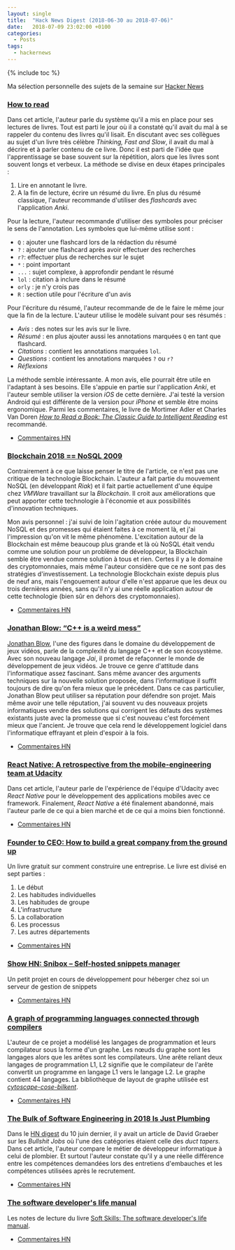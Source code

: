 ```yaml
---
layout: single
title:  "Hack News Digest (2018-06-30 au 2018-07-06)"
date:   2018-07-09 23:02:00 +0100
categories:
  - Posts
tags:
  - hackernews
---
```


{% include toc %}

Ma sélection personnelle des sujets de la semaine sur
[Hacker News](https://news.ycombinator.com/)


### [How to read](https://robertheaton.com/2018/06/25/how-to-read/)
Dans cet article, l'auteur parle du système qu'il a mis en place pour ses
lectures de livres. Tout est parti le jour où il a constaté qu'il avait du mal
à se rappeler du contenu des livres qu'il lisait. En discutant avec ses
collègues au sujet d'un livre très célèbre *Thinking, Fast and Slow*, il avait
du mal à décrire et à parler contenu de ce livre. Donc il est parti de l'idée
que l'apprentissage se base souvent sur la répétition, alors que les livres
sont souvent longs et verbeux.
La méthode se divise en deux étapes principales :
1. Lire en annotant le livre.
2. A la fin de lecture, écrire un résumé du livre. En  plus du résumé classique,
l'auteur recommande d'utiliser des *flashcards* avec l'application *Anki*.

Pour la lecture, l'auteur recommande d'utiliser des symboles pour préciser le
sens de l'annotation. Les symboles que lui-même utilise sont :
- `Q`  : ajouter une flashcard lors de la rédaction du résumé
- `?` : ajouter une flashcard après avoir effectuer des recherches
- `r?`: effectuer plus de recherches sur le sujet
- `*` : point important
- `...` : sujet complexe, à approfondir pendant le résumé
- `lol` : citation à inclure dans le résumé
- `orly` : je n'y crois pas
- `R` : section utile pour l'écriture d'un avis

Pour l'écriture du résumé, l'auteur recommande de de le faire le même jour que
la fin de la lecture. L'auteur utilise le modèle suivant pour ses résumés :
- *Avis* : des notes sur les avis sur le livre.
- *Résumé* : en plus ajouter aussi les annotations marquées `Q` en tant que
 flashcard.
- *Citations* : contient les annotations marquées `lol`.
- *Questions* : contient les annotations marquées `?` ou `r?`
- *Réflexions*

La méthode semble intéressante. A mon avis, elle pourrait être utile en
l'adaptant à ses besoins. Elle s'appuie en partie sur l'application
*Anki*, et l'auteur semble utiliser la version *iOS* de cette dernière. J'ai
testé la version Android qui est différente de la version pour *iPhone* et
semble être moins ergonomique. Parmi les commentaires, le livre de
Mortimer Adler et Charles Van Doren
[*How to Read a Book: The Classic Guide to Intelligent Reading*](https://www.amazon.fr/How-Read-Book-Classic-Intelligent/dp/0671212095/) est recommandé.

- [Commentaires HN](https://news.ycombinator.com/item?id=17424652)

### [Blockchain 2018 == NoSQL 2009](https://blog.beerriot.com/2018/06/05/blockchain-2018-nosql-2009/)
Contrairement à ce que laisse penser le titre de l'article, ce n'est pas
une critique de la technologie Blockchain. L'auteur a fait partie du mouvement
NoSQL (en développant *Riak*) et il fait partie actuellement d'une équipe chez
*VMWare* travaillant sur la *Blockchain*. Il croit aux améliorations que peut
apporter cette technologie à l'économie et aux possibilités d'innovation techniques.

Mon avis personnel : j'ai suivi de loin l'agitation créée
autour du mouvement NoSQL et des promesses qui étaient faites à ce moment là,
et j'ai l'impression qu'on vit le même phénomène. L'excitation autour de la
Blockchain est même beaucoup plus grande et là où NoSQL était vendu comme
une solution pour un problème de développeur, la Blockchain semble être vendue
comme solution à tous et rien. Certes il y a le domaine des cryptomonnaies, mais
même l'auteur considère que ce ne sont pas des stratégies d'investissement.
La technologie Blockchain existe depuis plus de neuf ans, mais l'engouement
autour d'elle n'est apparue que les deux ou trois dernières années, sans qu'il
n'y ai une réelle application autour de cette technologie (bien sûr en dehors
  des cryptomonnaies).
- [Commentaires HN](https://news.ycombinator.com/item?id=17387782)

### [Jonathan Blow: “C++ is a weird mess”](https://www.gamesindustry.biz/articles/2018-07-02-jonathan-blow-c-is-a-weird-mess)
[Jonathan Blow](https://en.wikipedia.org/wiki/Jonathan_Blow), l'une des figures
dans le domaine du développement de jeux vidéos, parle de la complexité du
langage C++ et de son écosystème. Avec son nouveau langage *Jai*, il promet
de refaçonner le monde de développement de jeux vidéos. Je trouve ce genre
d'attitude dans l'informatique assez fascinant. Sans même avancer des arguments
techniques sur la nouvelle solution proposée, dans l'informatique il suffit
toujours de dire qu'on fera mieux que le précédent. Dans ce cas particulier,
Jonathan Blow peut utiliser sa réputation pour défendre son projet. Mais
même avoir une telle réputation, j'ai souvent vu des nouveaux projets
informatiques vendre des solutions qui corrigent les défauts des systèmes
existants juste avec la promesse que si c'est nouveau c'est forcément mieux que
l'ancient. Je trouve que cela rend le développement logiciel dans l'informatique
effrayant et plein d'espoir à la fois.  
- [Commentaires HN](https://news.ycombinator.com/item?id=17454097)

### [React Native: A retrospective from the mobile-engineering team at Udacity](https://engineering.udacity.com/react-native-a-retrospective-from-the-mobile-engineering-team-at-udacity-89975d6a8102)
Dans cet article, l'auteur parle de l'expérience de l'équipe d'Udacity avec
*React Native* pour le développement des applications mobiles avec ce
framework. Finalement, *React Native* a été finalement abandonné, mais
l'auteur parle de ce qui a bien marché et de ce qui a moins bien fonctionné.
- [Commentaires HN](https://news.ycombinator.com/item?id=17455351)

### [Founder to CEO: How to build a great company from the ground up](https://docs.google.com/document/d/1ZJZbv4J6FZ8Dnb0JuMhJxTnwl-dwqx5xl0s65DE3wO8/edit#heading=h.pdmqf3646hgt)
Un livre gratuit sur comment construire une entreprise. Le livre est divisé en
sept parties :
1. Le début
2. Les habitudes individuelles
3. Les habitudes de groupe
4. L'infrastructure
5. La collaboration
6. Les processus
7. Les autres départements

- [Commentaires HN](https://news.ycombinator.com/item?id=17446839)

### [Show HN: Snibox – Self-hosted snippets manager](https://github.com/snibox/snibox)
Un petit projet en cours de développement pour héberger chez soi un serveur de
gestion de snippets
- [Commentaires HN](https://news.ycombinator.com/item?id=17456720)

### [A graph of programming languages connected through compilers](https://akr.am/languages/)
L'auteur de ce projet a modélisé les langages de programmation et leurs
compilateur sous la forme d'un graphe. Les nœuds du graphe sont les langages
alors que les arêtes sont les compilateurs. Une arête reliant deux langages de
programmation L1, L2 signifie que le compilateur de l'arête convertit un
programme en langage L1 vers le langage L2. Le graphe contient 44 langages.
La bibliothèque de layout de graphe utilisée est
[*cytoscape-cose-bilkent*](https://github.com/cytoscape/cytoscape.js-cose-bilkent).

- [Commentaires HN](https://news.ycombinator.com/item?id=17470161)

### [The Bulk of Software Engineering in 2018 Is Just Plumbing](https://www.karllhughes.com/posts/plumbing)
Dans le [HN digest](https://abdelkaderamar.github.io/posts/2018/06/11/hackernews_digest.html#for-more-and-more-people-work-appears-to-serve-no-purpose)
du 10 juin dernier, il y avait un article de David Graeber sur les *Bullshit
Jobs* où l'une des catégories étaient celle des *duct tapers*. Dans cet article,
l'auteur compare le métier de développeur informatique à celui de plombier. Et
surtout l'auteur constate qu'il y a une réelle différence entre les compétences
demandées lors des entretiens d'embauches et les compétences utilisées après
le recrutement.
- [Commentaires HN](https://news.ycombinator.com/item?id=17483640)

### [The software developer's life manual](https://github.com/n0ruSh/the-art-of-reading/issues/12)
Les notes de lecture du livre [Soft Skills: The software developer's life manual](https://www.amazon.fr/Soft-Skills-software-developers-manual/dp/1617292397/).
- [Commentaires HN](https://news.ycombinator.com/item?id=17478820)

<!--
Songs that reduce anxiety by up to 65%, according to neuroscience
https://www.inc.com/melanie-curtin/neuroscience-says-listening-to-this-one-song-reduces-anxiety-by-up-to-65-percent.html
https://news.ycombinator.com/item?id=17485315

Vim Cheat Sheat for Programmers by Michael Pohoreski
http://michael.peopleofhonoronly.com/vim/
https://news.ycombinator.com/item?id=17485896

Kialo – a platform for rational debate
https://www.kialo.com/
https://news.ycombinator.com/item?id=17486077

Version Control Before Git with CVS
https://twobithistory.org/2018/07/07/cvs.html
https://news.ycombinator.com/item?id=17483083

Literate Programming: Empower Your Writing with Emacs Org-Mode
https://www.offerzen.com/blog/literate-programming-empower-your-writing-with-emacs-org-mode
https://news.ycombinator.com/item?id=17483242



Clangd based Emacs C++ IDE
https://ddavis.fyi/blog/2018-07-07-emacs-cpp-ide/
https://news.ycombinator.com/item?id=17480190


Lessons from Interviewing 400+ Engineers Over Three Startups
http://firstround.com/review/my-lessons-from-interviewing-400-engineers-over-three-startups/
https://news.ycombinator.com/item?id=17476359

Build Your Own Lisp
http://www.buildyourownlisp.com/contents
https://news.ycombinator.com/item?id=17478489

Show HN: Beehive – a header-only C++ behavior tree for game AI and more
https://github.com/crust/beehive
https://news.ycombinator.com/item?id=17476345

Show HN: Hacker News job trends
https://github.com/timqian/hacker-job-trends/
https://news.ycombinator.com/item?id=17470037

The World Map of C++ Standard Algorithms
https://www.fluentcpp.com/2018/07/06/world-map-cpp-stl-algorithms/
https://news.ycombinator.com/item?id=17470580

FWD:Everyone
https://fwdeveryone.com/
https://news.ycombinator.com/item?id=17460519

Job-hopping increases, in possible boon to wage growth and productivity
https://www.wsj.com/articles/in-this-economy-quitters-are-winning-1530702001
https://news.ycombinator.com/item?id=17466918

GNU Guix and GuixSD 0.15.0 released
https://www.gnu.org/software/guix/blog/2018/gnu-guix-and-guixsd-0.15.0-released/
https://news.ycombinator.com/item?id=17470891

Vue.js: the good, the meh, and the ugly
https://medium.com/@Pier/vue-js-the-good-the-meh-and-the-ugly-82800bbe6684
https://news.ycombinator.com/item?id=17466400

A Tutorial Introduction to Kubernetes
http://okigiveup.net/a-tutorial-introduction-to-kubernetes/
https://news.ycombinator.com/item?id=17462043

Rise of Kotlin: The Programming Language for the Next Generation
https://hackernoon.com/rise-of-kotlin-the-programming-language-for-the-next-generation-27beeb529204
https://news.ycombinator.com/item?id=17463243

C++ Embeddable Language Survey
https://cryptid.me/posts/cpp-embed/
https://news.ycombinator.com/item?id=17455438

auto template in C++
https://mariusbancila.ro/blog/2018/05/23/template-auto/
https://news.ycombinator.com/item?id=17461230

WebSub: Open protocol for distributed pub–sub communication on the internet
https://www.w3.org/TR/websub/
https://news.ycombinator.com/item?id=17461213

EU copyright law proposal rejected
https://twitter.com/Senficon/status/1014814460488413185
https://news.ycombinator.com/item?id=17462089

Youtube-dl: Command-line program to download videos
https://github.com/rg3/youtube-dl
https://news.ycombinator.com/item?id=17460060

Show HN: mkcert – a zero-config tool to generate development certificates
https://github.com/FiloSottile/mkcert
https://news.ycombinator.com/item?id=17455358

Slow Reading: the antithesis of speed reading
https://www.theindy.us/slow-reading/
https://news.ycombinator.com/item?id=17457223

Latest Text of EU Copyright Directive Shows It's Even Worse Than Expected
https://www.techdirt.com/articles/20180703/01343440162/latest-text-eu-copyright-directive-shows-even-worse-than-expected-must-be-stopped.shtml
https://news.ycombinator.com/item?id=17453982

Fuzzyset – A Human-Readable Interactive Representation of a Code Library
http://glench.github.io/fuzzyset.js/ui/
https://news.ycombinator.com/item?id=17449999

Microsoft Research Open Data
https://msropendata.com/
https://news.ycombinator.com/item?id=17454772

Ask HN: Looking for a simple solution for building an online course
https://news.ycombinator.com/item?id=17440770
https://news.ycombinator.com/item?id=17440770

Ask HN: Who are some unsung heroes in open source that need more support?
https://news.ycombinator.com/item?id=17445280
https://news.ycombinator.com/item?id=17445280

On C++ random number generator quality
http://arvid.io/2018/06/30/on-cxx-random-number-generator-quality/
https://news.ycombinator.com/item?id=17436569

Trip report: Summer ISO C++ standards meeting (Rapperswil)
https://herbsutter.com/2018/07/02/trip-report-summer-iso-c-standards-meeting-rapperswil/
https://news.ycombinator.com/item?id=17447551

TBTK: Second Quantization for C++ – Go Quantum
https://www.youtube.com/watch?v=KusuWOXds9U
https://news.ycombinator.com/item?id=17448866

Why should I have written ZeroMQ in C, not C++
http://250bpm.com/blog:4
https://news.ycombinator.com/item?id=17449715


Modern C++ for C Programmers – Part 3
https://ds9a.nl/articles/posts/cpp-3/
https://news.ycombinator.com/item?id=17451547

Trip report: 2018 Summer ISO C++ standards meeting (C++20)
https://herbsutter.com/2018/07/02/trip-report-summer-iso-c-standards-meeting-rapperswil/
https://news.ycombinator.com/item?id=17452138

Ask HN: Low-maintenance alternatives to Gmail?
https://news.ycombinator.com/item?id=17448108
https://news.ycombinator.com/item?id=17448108

JINQ – A minimalistic library for Java inspired from .NET LINQ
https://github.com/VivekRagunathan/JINQ
https://news.ycombinator.com/item?id=17451313

My home lab setup for highly-available Internet
https://github.com/bradfitz/homelab
https://news.ycombinator.com/item?id=17444230

How to read
https://robertheaton.com/2018/06/25/how-to-read/
https://news.ycombinator.com/item?id=17432221

Show HN: Termtosvg – Record terminal sessions as SVG animations
https://github.com/nbedos/termtosvg
https://news.ycombinator.com/item?id=17449810

Surviving as an ‘Old’ in the Tech World
https://www.wired.com/story/surviving-as-an-old-in-the-tech-world/
https://news.ycombinator.com/item?id=17446121

Rules of optimization
http://www.humus.name/index.php?page=News&ID=383
https://news.ycombinator.com/item?id=17445939

The impact of the ‘open’ workspace on human collaboration
http://rstb.royalsocietypublishing.org/content/373/1753/20170239
https://news.ycombinator.com/item?id=17448187

Pipelines – a guided tour of the new IO API in .NET
https://blog.marcgravell.com/2018/07/pipe-dreams-part-1.html
https://news.ycombinator.com/item?id=17442533




Modernizing Real Estate Records with Blockchain
https://www.blockchainandthelaw.com/2018/06/modernizing-real-estate-records-with-blockchain/
https://news.ycombinator.com/item?id=17431150

Interesting video on blockchains and their value
https://www.youtube.com/watch?v=uZPIz3ArQww
https://news.ycombinator.com/item?id=17432211

IBM Launches Starter Kit for Blockchain Developers
https://www.forbes.com/sites/tomgroenfeldt/2018/06/28/ibm-launches-starter-kit-for-blockchain-developers/#3fde193c56c8
https://news.ycombinator.com/item?id=17437704

Show HN: Bookmarks manager – Fastbmk.com
http://fastbmk.com/
https://news.ycombinator.com/item?id=17434367

Ask HN: What process do you use when building a modern Web/Mobile App?
https://news.ycombinator.com/item?id=17436645
https://news.ycombinator.com/item?id=17436645

Target, Walmart Automate More Store Tasks
https://www.wsj.com/articles/target-walmart-automate-more-store-tasks-1530453600
https://news.ycombinator.com/item?id=17438272

Show HN: Google Drive as a file system
https://github.com/harababurel/gcsf
https://news.ycombinator.com/item?id=17430397

Matt Godbolt: Why C++ Isn’t Dead
https://www.youtube.com/watch?v=1uLTspBEtRE
https://news.ycombinator.com/item?id=17415416

A lost secret: How to get kids to pay attention
https://www.npr.org/sections/goatsandsoda/2018/06/21/621752789/a-lost-secret-how-to-get-kids-to-pay-attention
https://news.ycombinator.com/item?id=17435671




###########################################################
C++ Just My Code Stepping in Visual Studio
https://blogs.msdn.microsoft.com/vcblog/2018/06/29/announcing-jmc-stepping-in-visual-studio/
https://news.ycombinator.com/item?id=17435287

10 things I learned in 10 years of using Django
https://medium.com/purelabs/10-things-i-learned-in-10-years-of-using-django-6881f3ca23eb
https://news.ycombinator.com/item?id=17435200

Show HN: A Lisp interpreter in C# 7
https://github.com/nukata/lisp-in-cs
https://news.ycombinator.com/item?id=17434208

SMS over IRC
https://mndrix.blogspot.com/2018/06/sms-over-irc.html
https://news.ycombinator.com/item?id=17429755

Django Channels Tutorial
https://www.tutorialdocs.com/tutorial/django-channels/introduction.html
https://news.ycombinator.com/item?id=17434346

Friedrich Nietzsche: The truth is terrible
https://www.the-tls.co.uk/articles/public/friedrich-nietzsche-truth-terrible/
https://news.ycombinator.com/item?id=17434437

-->
